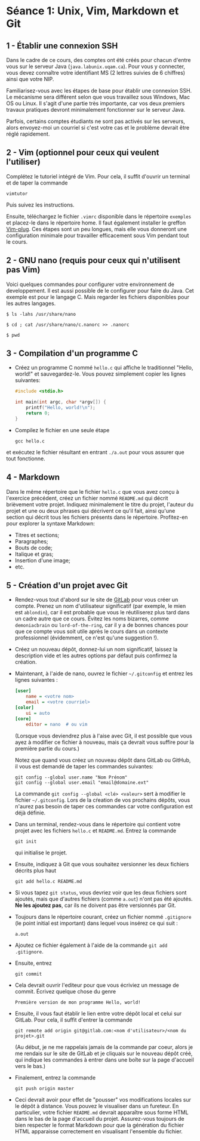 # Séance 1: Unix, Vim, Markdown et Git

## 1 - Établir une connexion SSH

Dans le cadre de ce cours, des comptes ont été créés pour chacun d'entre vous
sur le serveur Java (`java.labunix.uqam.ca`). Pour vous y connecter, vous devez
connaître votre identifiant MS (2 lettres suivies de 6 chiffres) ainsi que
votre NIP.

Familiarisez-vous avec les étapes de base pour établir une connexion SSH. Le
mécanisme sera différent selon que vous travaillez sous Windows, Mac OS ou
Linux. Il s'agit d'une partie très importante, car vos deux premiers travaux
pratiques devront minimalement fonctionner sur le serveur Java.

Parfois, certains comptes étudiants ne sont pas activés sur les serveurs, alors
envoyez-moi un courriel si c'est votre cas et le problème devrait être réglé
rapidement.

## 2 - Vim (optionnel pour ceux qui veulent l'utiliser)

Complétez le tutoriel intégré de Vim. Pour cela, il suffit d'ouvrir un terminal
et de taper la commande

```shell
vimtutor
```

Puis suivez les instructions.

Ensuite, téléchargez le fichier `.vimrc` disponible dans le répertoire
`exemples` et placez-le dans le répertoire home. Il faut également installer le
greffon [Vim-plug](https://github.com/junegunn/vim-plug). Ces étapes sont un
peu longues, mais elle vous donneront une configuration minimale pour
travailler efficacement sous Vim pendant tout le cours.

## 2 - GNU nano (requis pour ceux qui n'utilisent pas Vim)

Voici quelques commandes pour configurer votre environnement de developpement.
Il est aussi possible de le configurer pour faire du Java.  Cet exemple est pour
le langage C. Mais regarder les fichiers disponibles pour les autres langages.

```shell
$ ls -lahs /usr/share/nano

$ cd ; cat /usr/share/nano/c.nanorc >> .nanorc

$ pwd
```


## 3 - Compilation d'un programme C

- Créez un programme C nommé `hello.c` qui affiche le traditionnel "Hello,
  world!" et sauvegardez-le. Vous pouvez simplement copier les lignes suivantes:

    ```c
    #include <stdio.h>

    int main(int argc, char *argv[]) {
        printf("Hello, world!\n");
        return 0;
    }
    ```

- Compilez le fichier en une seule étape

    ```shell
    gcc hello.c
    ```

et exécutez le fichier résultant en entrant `./a.out` pour vous assurer que
tout fonctionne.

## 4 - Markdown

Dans le même répertoire que le fichier `hello.c` que vous avez conçu à
l'exercice précédent, créez un fichier nommé `README.md` qui décrit brièvement
votre projet. Indiquez minimalement le titre du projet, l'auteur du projet et
une ou deux phrases qui décrivent ce qu'il fait, ainsi qu'une section qui
décrit tous les fichiers présents dans le répertoire. Profitez-en pour explorer
la syntaxe Markdown:

- Titres et sections;
- Paragraphes;
- Bouts de code;
- Italique et gras;
- Insertion d'une image;
- etc.

## 5 - Création d'un projet avec Git

- Rendez-vous tout d'abord sur le site de [GitLab](https://gitlab.com/) pour
  vous créer un compte. Prenez un nom d'utilisateur significatif (par exemple,
  le mien est `ablondin`), car il est probable que vous le réutiliserez plus
  tard dans un cadre autre que ce cours. Évitez les noms bizarres, comme
  `demoniacbrain` ou `lord-of-the-ring`, car il y a de bonnes chances pour que
  ce compte vous soit utile après le cours dans un contexte professionnel
  (évidemment, ce n'est qu'une suggestion !).

- Créez un nouveau dépôt, donnez-lui un nom significatif, laissez la
  description vide et les autres options par défaut puis confirmez la création.

- Maintenant, à l'aide de nano, ouvrez le fichier `~/.gitconfig` et entrez les
  lignes suivantes :

    ```ini
    [user]
        name = <votre nom>
        email = <votre courriel>
    [color]
        ui = auto
    [core]
        editor = nano  # ou vim
    ```

    (Lorsque vous deviendrez plus à l'aise avec Git, il est possible que vous
    ayez à modifier ce fichier à nouveau, mais ça devrait vous suffire pour la
    première partie du cours.)

    Notez que quand vous créez un nouveau dépôt dans GitLab ou GitHub, il vous
    est demandé de taper les commandes suivantes:

	```
	git config --global user.name "Nom Prénom"
	git config --global user.email "email@domaine.ext"
	```

    La commande `git config --global <clé> <valeur>` sert à modifier le fichier
    `~/.gitconfig`. Lors de la cŕeation de vos prochains dépôts, vous n'aurez
    pas besoin de taper ces commandes car votre configuration est déjà définie.

- Dans un terminal, rendez-vous dans le répertoire qui contient votre projet
  avec les fichiers `hello.c` et `README.md`. Entrez la commande

    ```shell
    git init
    ```

    qui initialise le projet.

- Ensuite, indiquez à Git que vous souhaitez versionner les deux fichiers
  décrits plus haut

    ```shell
    git add hello.c README.md
    ```

- Si vous tapez `git status`, vous devriez voir que les deux fichiers sont
  ajoutés, mais que d'autres fichiers (comme `a.out`) n'ont pas été ajoutés.
  **Ne les ajoutez pas**, car ils ne doivent pas être versionnés par Git.

- Toujours dans le répertoire courant, créez un fichier nommé `.gitignore` (le
  point initial est important) dans lequel vous insérez ce qui suit :

    ```shell
    a.out
    ```

- Ajoutez ce fichier également à l'aide de la commande `git add .gitignore`.

- Ensuite, entrez

    ```shell
    git commit
    ```

- Cela devrait ouvrir l'editeur pour que vous écriviez un message de commit. Écrivez
  quelque chose du genre

    ```shell
    Première version de mon programme Hello, world!
    ```

- Ensuite, il vous faut établir le lien entre votre dépôt local et celui sur
  GitLab. Pour cela, il suffit d'entrer la commande

    ```shell
    git remote add origin git@gitlab.com:<nom d'utilisateur>/<nom du projet>.git
    ```

    (Au début, je ne me rappelais jamais de la commande par coeur, alors je me
    rendais sur le site de GitLab et je cliquais sur le nouveau dépôt créé, qui
    indique les commandes à entrer dans une boîte sur la page d'accueil vers le
    bas.)

- Finalement, entrez la commande

    ```shell
    git push origin master
    ```

- Ceci devrait avoir pour effet de "pousser" vos modifications locales sur le
  dépôt à distance. Vous pouvez le visualiser dans un fureteur. En particulier,
  votre fichier `README.md` devrait apparaître sous forme HTML dans le bas de
  la page d'accueil du projet. Assurez-vous toujours de bien respecter le
  format Markdown pour que la génération du fichier HTML apparaisse
  correctement en visualisant l'ensemble du fichier.
